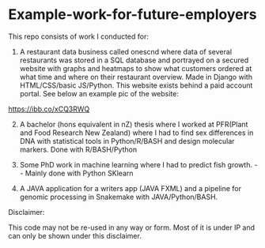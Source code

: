 # Example-work-for-future-employers
This repo consists of work I conducted for: 

1. A restaurant data business called onescnd where data of several restaurants was stored in a SQL database and portrayed on a secured website with graphs and heatmaps to show what customers ordered at what time and where on their restaurant overview. Made in Django with HTML/CSS/basic JS/Python. This website exists behind a paid account portal. See below an example pic of the website:

https://ibb.co/xCQ3RWQ

2. A bachelor (hons equivalent in nZ) thesis where I worked at PFR(Plant and Food Research New Zealand) where I had to find sex differences in DNA with statistical tools in Python/R/BASH and design molecular markers. Done with R/BASH/Python 

3. Some PhD work in machine learning where I had to predict fish growth. -- Mainly done with Python SKlearn 

4. A JAVA application for a writers app (JAVA FXML) and a pipeline for genomic processing in Snakemake with JAVA/Python/BASH.

Disclaimer:

This code may not be re-used in any way or form. Most of it is under IP and can only be shown under this disclaimer.
